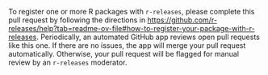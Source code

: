 To register one or more R packages with `r-releases`, please complete this pull request by following the directions in https://github.com/r-releases/help?tab=readme-ov-file#how-to-register-your-package-with-r-releases. Periodically, an automated GitHub app reviews open pull requests like this one. If there are no issues, the app will merge your pull request automatically. Otherwise, your pull request will be flagged for manual review by an `r-releases` moderator.
